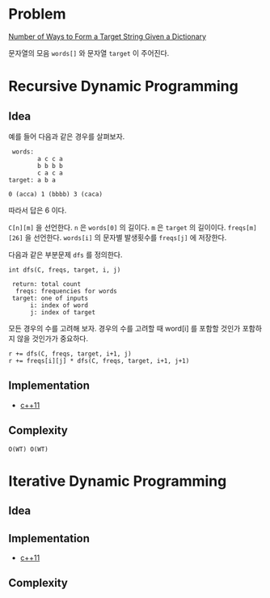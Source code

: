 # Problem

[Number of Ways to Form a Target String Given a Dictionary](https://leetcode.com/problems/number-of-ways-to-form-a-target-string-given-a-dictionary/)

문자열의 모음 `words[]` 와 문자열 `target` 이 주어진다. 

# Recursive Dynamic Programming

## Idea

예를 들어 다음과 같은 경우를 살펴보자.

```
 words:
        a c c a
        b b b b 
        c a c a
target: a b a

0 (acca) 1 (bbbb) 3 (caca)
```

따라서 답은 6 이다.

`C[n][m]` 을 선언한다. `n` 은 `words[0]` 의 길이다. `m` 은 `target` 의
길이이다. `freqs[m][26]` 을 선언한다. `words[i]` 의 문자별 발생횟수를
`freqs[j]` 에 저장한다.

다음과 같은 부분문제 `dfs` 를 정의한다.

```
int dfs(C, freqs, target, i, j)

 return: total count
  freqs: frequencies for words
 target: one of inputs
      i: index of word
      j: index of target
```

모든 경우의 수를 고려해 보자. 경우의 수를 고려할 때 word[i] 를 포함할 것인가
포함하지 않을 것인가가 중요하다.

```
r += dfs(C, freqs, target, i+1, j)
r += freqs[i][j] * dfs(C, freqs, target, i+1, j+1)
```

## Implementation

* [c++11](recursive.cpp)

## Complexity

```
O(WT) O(WT)
```

# Iterative Dynamic Programming

## Idea

## Implementation

* [c++11](iterative.cpp)

## Complexity

```
```
